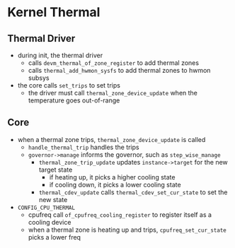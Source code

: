 Kernel Thermal
==============

## Thermal Driver

- during init, the thermal driver
  - calls `devm_thermal_of_zone_register` to add thermal zones
  - calls `thermal_add_hwmon_sysfs` to add thermal zones to hwmon subsys
- the core calls `set_trips` to set trips
  - the driver must call `thermal_zone_device_update` when the temperature
    goes out-of-range

## Core

- when a thermal zone trips, `thermal_zone_device_update` is called
  - `handle_thermal_trip` handles the trips
  - `governor->manage` informs the governor, such as `step_wise_manage`
    - `thermal_zone_trip_update` updates `instance->target` for the new target
      state
      - if heating up, it picks a higher cooling state
      - if cooling down, it picks a lower cooling state
    - `thermal_cdev_update` calls `thermal_cdev_set_cur_state` to set the new
      state
- `CONFIG_CPU_THERMAL`
  - cpufreq call `of_cpufreq_cooling_register` to register itself as a cooling
    device
  - when a thermal zone is heating up and trips, `cpufreq_set_cur_state` picks
    a lower freq

